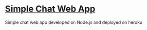 <h1><a href="https://simple-chat-web-app.herokuapp.com/">Simple Chat Web App</a></h1>

<p>Simple chat web app developed on Node.js and deployed on heroku</p>

